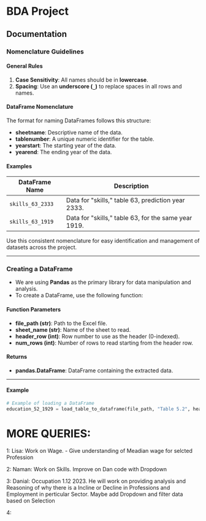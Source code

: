 # **BDA Project**  
## **Documentation**  

### **Nomenclature Guidelines**  

#### **General Rules**  
1. **Case Sensitivity**: All names should be in **lowercase**.  
2. **Spacing**: Use an **underscore (`_`)** to replace spaces in all rows and names.  

#### **DataFrame Nomenclature**  
The format for naming DataFrames follows this structure:  

- **sheetname**: Descriptive name of the data.  
- **tablenumber**: A unique numeric identifier for the table.  
- **yearstart**: The starting year of the data.  
- **yearend**: The ending year of the data.  

#### **Examples**  
| **DataFrame Name**       | **Description**                                      |  
|---------------------------|------------------------------------------------------|  
| `skills_63_2333`          | Data for "skills," table 63, prediction year 2333.   |  
| `skills_63_1919`          | Data for "skills," table 63, for the same year 1919. |  

Use this consistent nomenclature for easy identification and management of datasets across the project.

---

### **Creating a DataFrame**  
- We are using **Pandas** as the primary library for data manipulation and analysis.  
- To create a DataFrame, use the following function:  

#### **Function Parameters**  
- **file_path (str)**: Path to the Excel file.  
- **sheet_name (str)**: Name of the sheet to read.  
- **header_row (int)**: Row number to use as the header (0-indexed).  
- **num_rows (int)**: Number of rows to read starting from the header row.  

#### **Returns**  
- **pandas.DataFrame**: DataFrame containing the extracted data.  

---

#### **Example**  
```python
# Example of loading a DataFrame
education_52_1929 = load_table_to_dataframe(file_path, "Table 5.2", header_row=1, num_rows=9)
```


# MORE QUERIES: 
1: Lisa: Work on Wage. 
    - Give understanding of Meadian wage for selcted Profession

2: Naman: Work on Skills. Improve on Dan code with Dropdown

3: Danial: Occupation 1.12 2023. He will work on providing analysis and Reasoning of 
why there is a Incline or Decline in Professions and Employment in perticular Sector.
Maybe add Dropdown and filter data based on Selection

4: 

